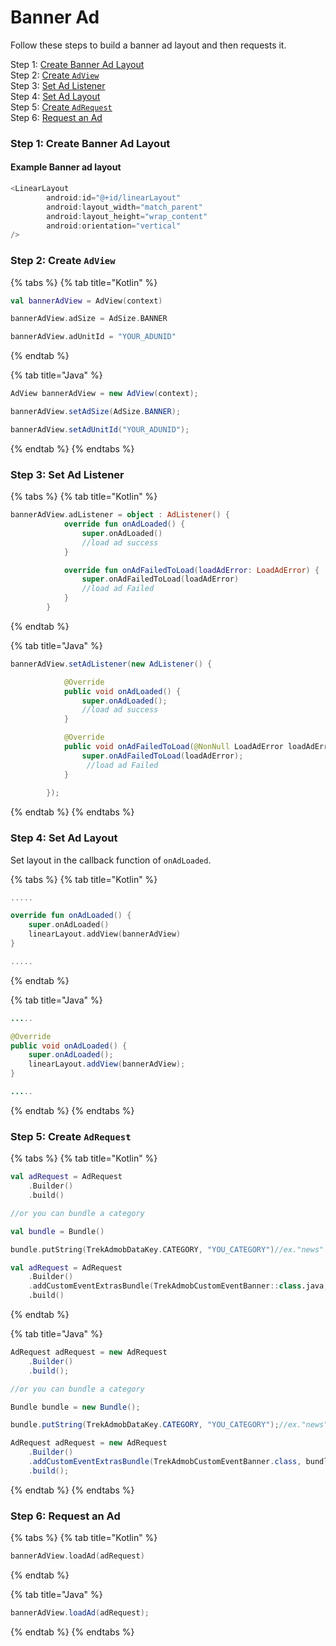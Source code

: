 # Banner Ad

Follow these steps to build a banner ad layout and then requests it.

Step 1: [Create Banner Ad Layout](banner-ad-layout.md#step-1-create-banner-ad-layout)\
Step 2: [Create `AdView`](banner-ad-layout.md#step-2-create-adview)\
Step 3: [Set Ad Listener](banner-ad-layout.md#step-3-set-ad-listener)\
Step 4: [Set Ad Layout](banner-ad-layout.md#step-4-set-ad-layout)\
Step 5: [Create `AdRequest`](banner-ad-layout.md#step-5-create-adrequest)\
Step 6: [Request an Ad](banner-ad-layout.md#step-6-request-an-ad)

### Step 1: Create Banner Ad Layout

#### **Example Banner ad layout**

```kotlin
<LinearLayout
        android:id="@+id/linearLayout"
        android:layout_width="match_parent"
        android:layout_height="wrap_content"
        android:orientation="vertical"
/>
```

### **Step 2: Create `AdView`**

{% tabs %}
{% tab title="Kotlin" %}
```kotlin
val bannerAdView = AdView(context)

bannerAdView.adSize = AdSize.BANNER

bannerAdView.adUnitId = "YOUR_ADUNID"
```
{% endtab %}

{% tab title="Java" %}
```java
AdView bannerAdView = new AdView(context);

bannerAdView.setAdSize(AdSize.BANNER); 

bannerAdView.setAdUnitId("YOUR_ADUNID"); 
```
{% endtab %}
{% endtabs %}

### Step 3: Set Ad Listener

{% tabs %}
{% tab title="Kotlin" %}
```kotlin
bannerAdView.adListener = object : AdListener() {
            override fun onAdLoaded() {
                super.onAdLoaded()
                //load ad success
            }

            override fun onAdFailedToLoad(loadAdError: LoadAdError) {
                super.onAdFailedToLoad(loadAdError)
                //load ad Failed
            }
        }
```
{% endtab %}

{% tab title="Java" %}
```java
bannerAdView.setAdListener(new AdListener() {

            @Override
            public void onAdLoaded() {
                super.onAdLoaded();    
                //load ad success 
            }

            @Override
            public void onAdFailedToLoad(@NonNull LoadAdError loadAdError) {
                super.onAdFailedToLoad(loadAdError); 
                 //load ad Failed           
            }
            
        });
```
{% endtab %}
{% endtabs %}

### Step 4: Set Ad Layout

Set layout in the callback function of `onAdLoaded`.

{% tabs %}
{% tab title="Kotlin" %}
```kotlin
.....

override fun onAdLoaded() {
    super.onAdLoaded()
    linearLayout.addView(bannerAdView)
}

.....
```
{% endtab %}

{% tab title="Java" %}
```java
.....

@Override
public void onAdLoaded() {
    super.onAdLoaded();           
    linearLayout.addView(bannerAdView);          
}

.....
```
{% endtab %}
{% endtabs %}

### **Step 5: Create `AdRequest`**

{% tabs %}
{% tab title="Kotlin" %}
```kotlin
val adRequest = AdRequest
    .Builder()
    .build()

//or you can bundle a category

val bundle = Bundle()

bundle.putString(TrekAdmobDataKey.CATEGORY, "YOU_CATEGORY")//ex."news"

val adRequest = AdRequest
    .Builder()
    .addCustomEventExtrasBundle(TrekAdmobCustomEventBanner::class.java, bundle)
    .build()
```
{% endtab %}

{% tab title="Java" %}
```java
AdRequest adRequest = new AdRequest
    .Builder()
    .build();

//or you can bundle a category

Bundle bundle = new Bundle();

bundle.putString(TrekAdmobDataKey.CATEGORY, "YOU_CATEGORY");//ex."news"

AdRequest adRequest = new AdRequest
    .Builder()
    .addCustomEventExtrasBundle(TrekAdmobCustomEventBanner.class, bundle)
    .build();
```
{% endtab %}
{% endtabs %}

### Step 6: Request an Ad

{% tabs %}
{% tab title="Kotlin" %}
```kotlin
bannerAdView.loadAd(adRequest)
```
{% endtab %}

{% tab title="Java" %}
```java
bannerAdView.loadAd(adRequest);
```
{% endtab %}
{% endtabs %}
